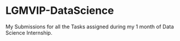# LGMVIP-DataScience

My Submissions for all the Tasks assigned during my 1 month of Data Science Internship.
